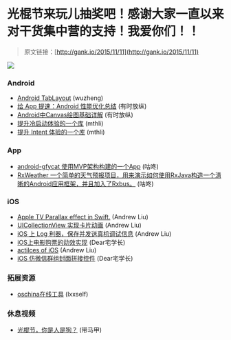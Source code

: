 # 光棍节来玩儿抽奖吧！感谢大家一直以来对干货集中营的支持！我爱你们！！

> 原文链接：[http://gank.io/2015/11/11](http://gank.io/2015/11/11)

![](http://ww4.sinaimg.cn/large/7a8aed7bjw1exwto3cm5xj20nm0kq7a3.jpg)

### Android

* [Android TabLayout](https://github.com/H07000223/FlycoTabLayout) (wuzheng)
* [给 App 提速：Android 性能优化总结](http://android.jobbole.com/81944/) (有时放纵)
* [Android中Canvas绘图基础详解](http://blog.csdn.net/iispring/article/details/49770651) (有时放纵)
* [提升冷启动体验的一个库](https://github.com/DreaminginCodeZH/MaterialColdStart) (mthli)
* [提升 Intent 体验的一个库](https://github.com/jtribe/shelly) (mthli)

### App

* [android-gfycat 使用MVP架构构建的一个App](https://github.com/dlew/android) (咕咚)
* [RxWeather 一个简单的天气预报项目，用来演示如何使用RxJava构造一个清晰的Android应用框架，并且加入了Rxbus。](https://github.com/SmartDengg/RxWeather) (咕咚)

### iOS

* [Apple TV Parallax effect in Swift.](https://github.com/DroidsOnRoids/MPParallaxView) (Andrew Liu)
* [UICollectionView 实现卡片动画](https://github.com/adow/CardsAnimationDemo?hmsr=toutiao.io&amp) (Andrew Liu)
* [iOS 上 Log 利器，保存并发送真机调试信息](https://github.com/yourtion/SuperLogger?hmsr=toutiao.io&amp) (Andrew Liu)
* [iOS上电影购票的动效实现](https://github.com/SergioChan/SCCinemaAnimation) (Dear宅学长)
* [actilces of iOS](https://github.com/JanzTam/iOS) (Andrew Liu)
* [iOS 仿微信群组封面拼接控件](https://github.com/zhengjinghua/StitchingImage) (Dear宅学长)

### 拓展资源

* [oschina在线工具](http://tool.oschina.net/) (lxxself)

### 休息视频

* [光棍节，你是人是狗？](http://v.youku.com/v_show/id_XMTM4MzE2ODc3Ng==.html?from=s1.8) (带马甲)

